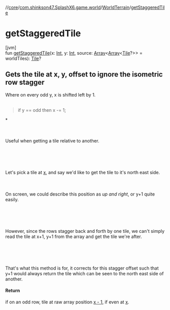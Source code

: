 //[core](../../../index.md)/[com.shinkson47.SplashX6.game.world](../index.md)/[WorldTerrain](index.md)/[getStaggeredTile](get-staggered-tile.md)

# getStaggeredTile

[jvm]\
fun [getStaggeredTile](get-staggered-tile.md)(x: [Int](https://kotlinlang.org/api/latest/jvm/stdlib/kotlin/-int/index.html), y: [Int](https://kotlinlang.org/api/latest/jvm/stdlib/kotlin/-int/index.html), source: [Array](https://kotlinlang.org/api/latest/jvm/stdlib/kotlin/-array/index.html)&lt;[Array](https://kotlinlang.org/api/latest/jvm/stdlib/kotlin/-array/index.html)&lt;[Tile](../-tile/index.md)?&gt;&gt; = worldTiles): [Tile](../-tile/index.md)?

<h2>Gets the tile at x, y, offset to ignore the isometric row stagger</h2> Where on every odd y, x is shifted left by 1. <br></br>

<blockquote>
if y == odd then x -= 1;
</blockquote> *

<br></br> Useful when getting a tile relative to another.

<br></br><br></br> Let's pick a tile at [x](get-staggered-tile.md), and say we'd like to get the tile to it's north east side. <br></br><br></br> On screen, we could describe this position as *up and right*, or y+1 quite easily.

<br></br><br></br> However, since the rows stagger back and forth by one tile, we can't simply read the tile at x+1, y+1 from the array and get the tile we're after.

<br></br><br></br>That's what this method is for, it corrects for this stagger offset such that y+1 would always return the tile which can be seen to the north east side of another.

#### Return

if on an odd row, tile at raw array position [x - 1](get-staggered-tile.md), if even at [x](get-staggered-tile.md).
